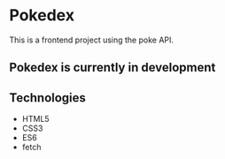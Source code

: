 # Pokedex

This is a frontend project using the poke API.

## Pokedex is currently in development


## Technologies
- HTML5
- CSS3
- ES6
- fetch

